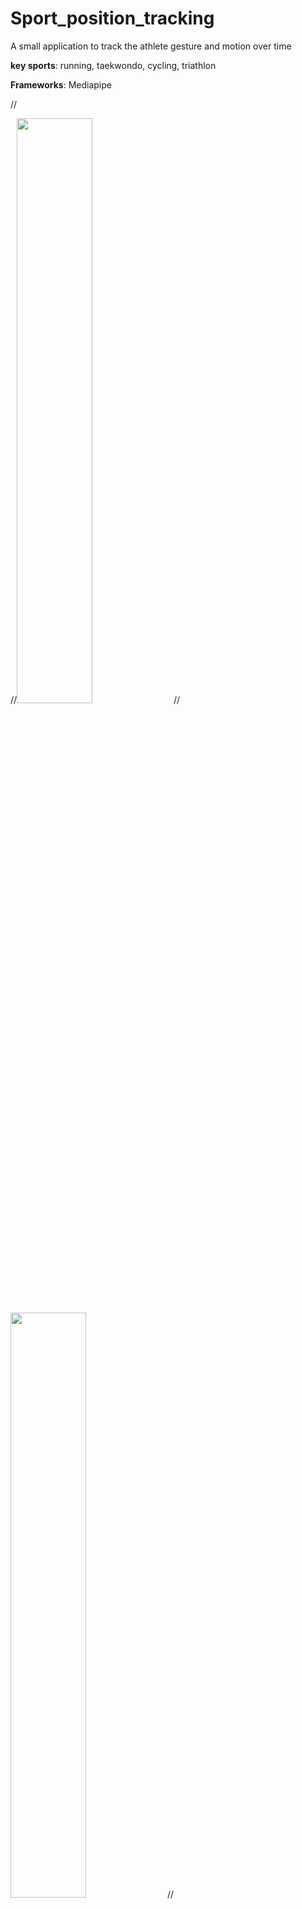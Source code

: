 # Sport_position_tracking
A small application to track the athlete gesture and motion over time

**key sports**: running, taekwondo, cycling, triathlon

**Frameworks**: Mediapipe


//<p float="center">
  //<img src="application/videos/tkdpose.mp4" width="49%" />
  //<img src="application/videos/runpose.mp4" width="49%" />
//</p>
